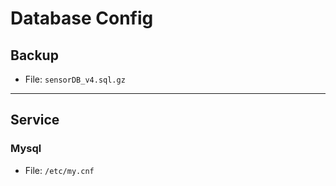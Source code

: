 Database Config
===
## Backup
- File: `sensorDB_v4.sql.gz`
---
## Service
### Mysql 
- File: `/etc/my.cnf`
